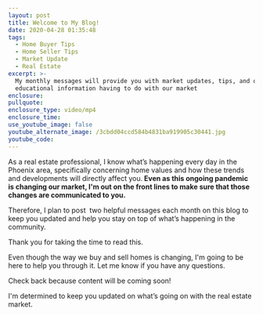 ```yaml
---
layout: post
title: Welcome to My Blog!
date: 2020-04-28 01:35:48
tags:
  - Home Buyer Tips
  - Home Seller Tips
  - Market Update
  - Real Estate
excerpt: >-
  My monthly messages will provide you with market updates, tips, and other
  educational information having to do with our market
enclosure:
pullquote:
enclosure_type: video/mp4
enclosure_time:
use_youtube_image: false
youtube_alternate_image: /3cbdd04ccd584b4831ba919905c30441.jpg
youtube_code:
---
```


As a real estate professional, I know what’s happening every day in the Phoenix area, specifically concerning home values and how these trends and developments will directly affect you.**&nbsp;Even as this ongoing pandemic is changing our market, I'm out on the front lines to make sure that those changes are communicated to you.**

Therefore, I plan to post &nbsp;two helpful messages each month on this blog to keep you updated and help you stay on top of what’s happening in the community.

Thank you for taking the time to read this.

Even though the way we buy and sell homes is changing, I'm going to be here to help you through it. Let me know if you have any questions.&nbsp;

Check back because content will be coming soon\!

I'm determined to keep you updated on what’s going on with the real estate market.&nbsp;